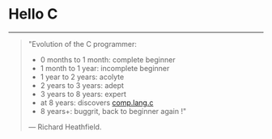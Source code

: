 # Hello C

---

> "Evolution of the C programmer:
>
> * 0 months to 1 month: complete beginner
> * 1 month to 1 year: incomplete beginner
> * 1 year to 2 years: acolyte
> * 2 years to 3 years: adept
> * 3 years to 8 years: expert
> * at 8 years: discovers [comp.lang.c](news:comp.lang.c)
> * 8 years+: buggrit, back to beginner again !"
>
> — Richard Heathfield.



